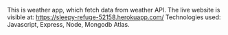 This is weather app, which fetch data from weather API. 
The live website is visible at: https://sleepy-refuge-52158.herokuapp.com/
Technologies used: Javascript, Express, Node, Mongodb Atlas.
